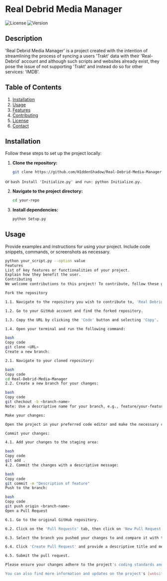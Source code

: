 # Real Debrid Media Manager
![License](https://img.shields.io/badge/license-MIT-green) ![Version](https://img.shields.io/badge/version-1.0-blue)
## Description

'Real Debrid Media Manager' is a project created with the intention of streamlining the process of syncing a users 'Trakt' data with their 'Real-Debrid' account and although such scripts and websites already exist, they pose the issue of not supporting 'Trakt' and instead do so for other services: 'IMDB'. 
## Table of Contents

1. [Installation](#installation)
2. [Usage](#usage)
3. [Features](#features)
4. [Contributing](#contributing)
5. [License](#license)
6. [Contact](#contact)
## Installation

Follow these steps to set up the project locally:

1. **Clone the repository:**

    ```bash
    git clone https://github.com/H1ddenShadow/Real-Debrid-Media-Manager.git
     ```
or
    ```bash
    Install 'Initialize.py' and run: python Initialize.py.
    ```

2. **Navigate to the project directory:**

    ```bash
    cd your-repo
    ```

3. **Install dependencies:**

    ```bash
    python Setup.py
    ```

## Usage

Provide examples and instructions for using your project. Include code snippets, commands, or screenshots as necessary.

```bash
python your_script.py --option value
Features
List of key features or functionalities of your project.
Explain how they benefit the user.
Contributing
We welcome contributions to this project! To contribute, follow these guidelines:

Fork the repository

1.1. Navigate to the repository you wish to contribute to, 'Real Debrid Media Manager', on GitHub and click the 'Fork' button in the top-right corner. A copy of the repository will be created on your GitHub account.

1.2. Go to your GitHub account and find the forked repository.

1.3. Copy the URL by clicking the 'Code' button and selecting 'Copy'.

1.4. Open your terminal and run the following command:

bash
Copy code
git clone <URL>
Create a new branch:

2.1. Navigate to your cloned repository:

bash
Copy code
cd Real-Debrid-Media-Manager
2.2. Create a new branch for your changes:

bash
Copy code
git checkout -b <branch-name>
Note: Use a descriptive name for your branch, e.g., feature/your-feature.

Make your changes:

Open the project in your preferred code editor and make the necessary changes.

Commit your changes:

4.1. Add your changes to the staging area:

bash
Copy code
git add .
4.2. Commit the changes with a descriptive message:

bash
Copy code
git commit -m "Description of feature"
Push to the branch:

bash
Copy code
git push origin <branch-name>
Open a Pull Request

6.1. Go to the original GitHub repository.

6.2. Click on the 'Pull Requests' tab, then click on 'New Pull Request'.

6.3. Select the branch you pushed your changes to and compare it with the main branch.

6.4. Click 'Create Pull Request' and provide a descriptive title and message detailing your changes.

6.5. Submit the pull request.

Please ensure your changes adhere to the project's coding standards and pass all tests.

You can also find more information and updates on the project's [website](https://your-project-website.com) if applicable.
